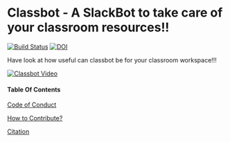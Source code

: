 # Classbot - A SlackBot to take care of your classroom resources!!

[![Build Status](https://travis-ci.org/Ayushi61/Classroom-Bot.svg?branch=master)](https://travis-ci.org/github/Ayushi61/Classroom-Bot)
[![DOI](https://zenodo.org/badge/288084201.svg)](https://zenodo.org/badge/latestdoi/288084201)

Have look at how useful can classbot be for your classroom workspace!!!

[![Classbot Video](https://img.youtube.com/vi/CRSTGNChs1o/0.jpg)](https://youtu.be/CRSTGNChs1o)

#### Table Of Contents

[Code of Conduct](CODE_OF_CONDUCT.md)

[How to Contribute?](CONTRIBUTING.md)

[Citation](CITATION.md)

